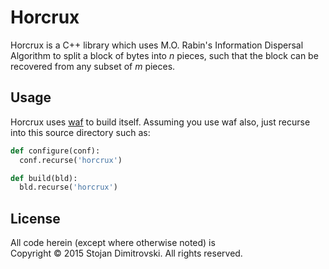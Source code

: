 # Horcrux

Horcrux is a C++ library which uses M.O. Rabin's Information Dispersal Algorithm
to split a block of bytes into *n* pieces, such that the block can be
recovered from any subset of *m* pieces.

## Usage

Horcrux uses [waf](https://code.google.com/p/waf/) to build itself. Assuming
you use waf also, just recurse into this source directory such as:

```python
def configure(conf):
  conf.recurse('horcrux')

def build(bld):
  bld.recurse('horcrux')
```

## License

All code herein (except where otherwise noted) is <br/>
Copyright &copy; 2015 Stojan Dimitrovski. All rights reserved.
